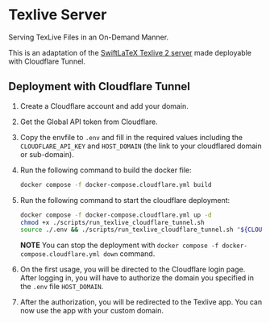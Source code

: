 # Texlive Server

Serving TexLive Files in an On-Demand Manner. 

This is an adaptation of the [SwiftLaTeX Texlive 2 server](https://github.com/SwiftLaTeX/Texlive-Ondemand) made deployable with Cloudflare Tunnel.

## Deployment with Cloudflare Tunnel

1. Create a Cloudflare account and add your domain.
2. Get the Global API token from Cloudflare.
3. Copy the envfile to `.env` and fill in the required values including the `CLOUDFLARE_API_KEY` and `HOST_DOMAIN` (the link to your cloudflared domain or sub-domain).
4. Run the following command to build the docker file:
   ```bash
   docker compose -f docker-compose.cloudflare.yml build
   ```
5. Run the following command to start the cloudflare deployment:
   ```bash
   docker compose -f docker-compose.cloudflare.yml up -d
   chmod +x ./scripts/run_texlive_cloudflare_tunnel.sh
   source ./.env && ./scripts/run_texlive_cloudflare_tunnel.sh "${CLOUDFLARE_API_KEY}" "${HOST_DOMAIN}"
   ```
   **NOTE** You can stop the deployment with `docker compose -f docker-compose.cloudflare.yml down` command.

6. On the first usage, you will be directed to the Cloudflare login page. After logging in, you will have to authorize the domain you specified in the `.env` file `HOST_DOMAIN`.
7. After the authorization, you will be redirected to the Texlive app. You can now use the app with your custom domain.
